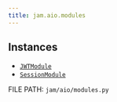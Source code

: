 ```yaml
---
title: jam.aio.modules
---
```


## Instances

* [`JWTModule`](modules/jwt_module.md)
* [`SessionModule`](modules/session_module.md)

FILE PATH: `jam/aio/modules.py`